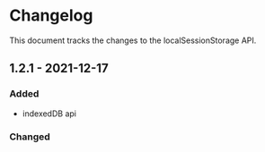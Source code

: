 # Changelog

This document tracks the changes to the localSessionStorage API.

## 1.2.1 - 2021-12-17

### Added

- indexedDB api

### Changed
